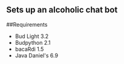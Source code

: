 ## Sets up an alcoholic chat bot

##Requirements
+ Bud Light 3.2
+ Budpython 2.1
+ bacaRdi 1.5
+ Java Daniel's 6.9

